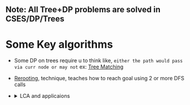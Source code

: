 ## Note: All Tree+DP problems are solved in CSES/DP/Trees

# Some Key algorithms
- Some DP on trees require u to think like, `either the path would pass via curr node or may not` ex: [Tree Matching ](/CP/some_preq/_06_cses/_02_DP/_02_Trees/_01_TreeMatching.java)
- [Rerooting](/CP/some_preq/_06_cses/_02_DP/_02_Trees/_04_TreeDistancesII.java), technique, teaches how to reach goal using 2 or more DFS calls
- <details>
  <summary>LCA and applicaions</summary>
  
  LCA and applications, solve from __05__to__07__, LCA dode is as below, also feel the importance of maintaining `parent[u][2^i]`,`level[u].

  ```java
  static void build_levels_and_initialize_parents(int u,int  par,int currLevl){
        level[u]=currLevl;
        for(int v:adj[u]){
            if(v!=par){
                up[v][0]=u;
                build_levels_and_initialize_parents(v, u, currLevl+1); 
            }
        }
    }

    static int get_lca(int u,int v){
        if(level[u]<level[v]){int temp=u;u=v;v=temp;}
        //i will bring u to same levelas that of v
        int k=level[u]-level[v];
        for(int i=0;i<=30;i++) if((k&(1<<i))!=0) if(u!=-1) u=up[u][i]; else break;
        if(u==v) return u;
        for(int i=30;i>=0;i--){
            if(up[u][i]!=-1){
                if(up[u][i]!=up[v][i]){
                    u=up[u][i];
                    v=up[v][i];
                }
            }
        }
        int lca=up[u][0];
        return lca;
    }
  ```
</details>